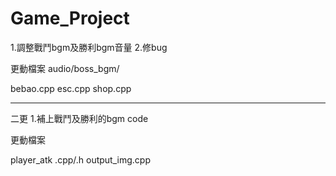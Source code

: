 # Game_Project
1.調整戰鬥bgm及勝利bgm音量
2.修bug

更動檔案
audio/boss_bgm/

bebao.cpp
esc.cpp
shop.cpp

-----------
二更
1.補上戰鬥及勝利的bgm code

更動檔案

player_atk .cpp/.h
output_img.cpp
